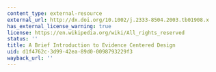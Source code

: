 ```yaml
---
content_type: external-resource
external_url: http://dx.doi.org/10.1002/j.2333-8504.2003.tb01908.x
has_external_license_warning: true
license: https://en.wikipedia.org/wiki/All_rights_reserved
status: ''
title: A Brief Introduction to Evidence Centered Design
uid: d1f4762c-3d99-42ea-89d0-0098793229f3
wayback_url: ''
---
```

